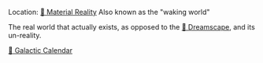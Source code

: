 Location: [🌌 Material Reality](../../-material-reality.md)
Also known as the "waking world"


The real world that actually exists, as opposed to the [🌌 Dreamscape](../../-dreamscape.md), and its un-reality.

[📅 Galactic Calendar](../../-galactic-calendar.md)